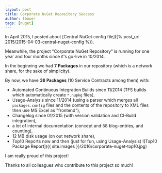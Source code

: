 ```yaml
---
layout: post
title: Corporate NuGet Repository Success
author: fbauer
tags: [nuget]
---
```


In April 2015, I posted about [Central NuGet.config file]({% post_url 2015/2015-04-03-central-nuget-config %}).

Meanwhile, the project "Corporate NuGet Repository" is running for one year and four months since it's go-live in 10/2014.

In the beginning we had **7 Packages** in our repository (which is a network share, for the sake of simplicity).

By now, we have **39 Packages** (10 Service Contracts among them) with:

- Automated Continuous Integration Builds since 11/2014 (TFS builds which automatically create `*.nupkg` files),
- Usage-Analysis since 11/2014 (using a parser which merges all `packages.config` files and the contents of the repository to XML files then use MS Excel as "frontend"),
- Changelog since 01/2015 (with version validation and CI-Build integration),
- a lot of internal documentation (concept and 58 blog-entries, and counting),
- 12 MB disk usage (on out network share),
- Top10 Reports now and then (just for fun, using Usage-Analysis)
	![Top10 Package Report]({{ site.images }}/2016/corporate-nuget-top10.jpg)

I am really proud of this project!

Thanks to all colleagues who contribute to this project so much!
